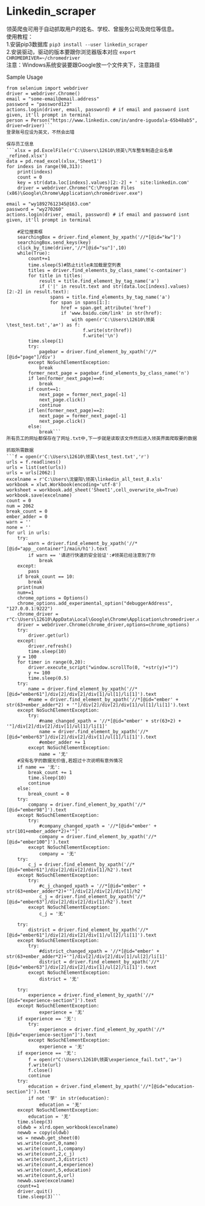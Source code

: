# Linkedin_scraper
领英爬虫可用于自动抓取用户的姓名、学校、曾服务公司及岗位等信息。  
使用教程：  
1.安装pip3数据库 `pip3 install --user linkedin_scraper`  
2.安装驱动，驱动的版本要跟你浏览器版本对应 `export CHROMEDRIVER=~/chromedriver`  
注意：Windows系统安装要跟Google放一个文件夹下，注意路径

Sample Usage  
```from linkedin_scraper import Person, actions
from selenium import webdriver
driver = webdriver.Chrome()
email = "some-email@email.address"
password = "password123"
actions.login(driver, email, password) # if email and password isnt given, it'll prompt in terminal
person = Person("https://www.linkedin.com/in/andre-iguodala-65b48ab5", driver=driver)```
登录账号应设为英文，不然会出错  

保存员工信息
```xlsx = pd.ExcelFile(r'C:\Users\12610\领英\汽车整车制造企业名单_refined.xlsx')
data = pd.read_excel(xlsx,'Sheet1')
for indexs in range(98,313):
    print(indexs)
    count = 0
    key = str(data.loc[indexs].values)[2:-2] + ' site:linkedin.com'
    driver = webdriver.Chrome("C:\Program Files (x86)\Google\Chrome\Application\chromedriver.exe")

email = "wy18927612345@163.com"
password = "wy270260"
actions.login(driver, email, password) # if email and password isnt given, it'll prompt in terminal

    #定位搜索框
    searchingBox = driver.find_element_by_xpath('//*[@id="kw"]')
    searchingBox.send_keys(key)
    click_by_time(driver,'//*[@id="su"]',10)
    while(True):
        count+=1
        time.sleep(5)#防止title未加载是空列表
        titles = driver.find_elements_by_class_name('c-container')
        for title in titles:
            result = title.find_element_by_tag_name('a')
            if ('|' in result.text and str(data.loc[indexs].values)[2:-2] in result.text):
                spans = title.find_elements_by_tag_name('a')
                for span in spans[1:]:
                    href = span.get_attribute('href')
                    if 'www.baidu.com/link' in str(href):
                        with open(r'C:\Users\12610\领英\test_test.txt','a+') as f:
                            f.write(str(href))
                            f.write('\n')
        time.sleep(1)
        try:
            pagebar = driver.find_element_by_xpath('//*[@id="page"]/div') 
        except NoSuchElementException:
            break
        former_next_page = pagebar.find_elements_by_class_name('n')
        if len(former_next_page)==0:
            break
        if count==1:
            next_page = former_next_page[-1]
            next_page.click()
            continue
        if len(former_next_page)==2:
            next_page = former_next_page[-1]
            next_page.click()
        else:
            break```
所有员工的网址都保存在了网址.txt中,下一步就是读取该文件然后进入领英界面爬取要的数据

抓取所需数据
```f = open(r'C:\Users\12610\领英\test_test.txt','r')
urls = f.readlines()
urls = list(set(urls))
urls = urls[2062:]
excelname = r'C:\Users\沈鋆阳\领英\linkedin_all_test_8.xls'
workbook = xlwt.Workbook(encoding='utf-8')
worksheet = workbook.add_sheet('Sheet1',cell_overwrite_ok=True)        
workbook.save(excelname)
count = 0
num = 2062
break_count = 0
ember_adder = 0
warn = ''
none = ''
for url in urls:
    try:
        warn = driver.find_element_by_xpath('//*[@id="app__container"]/main/h1').text
        if warn == '请进行快速的安全验证':#领英已经注意到了你
            break
    except:
        pass
    if break_count == 10:
        break
    print(num)
    num+=1
    chrome_options = Options()
    chrome_options.add_experimental_option("debuggerAddress", "127.0.0.1:9222")
    chrome_driver = r"C:\Users\12610\AppData\Local\Google\Chrome\Application\chromedriver.exe"
    driver = webdriver.Chrome(chrome_driver,options=chrome_options)
    try:
        driver.get(url)
    except:
        driver.refresh()
        time.sleep(10)
    y = 100
    for timer in range(0,20):
        driver.execute_script("window.scrollTo(0, "+str(y)+")")
        y += 100  
        time.sleep(0.5)
    try:
        name = driver.find_element_by_xpath('//*[@id="ember61"]/div[2]/div[2]/div[1]/ul[1]/li[1]').text
        #name = driver.find_element_by_xpath('//*[@id="ember' + str(63+ember_adder*2) + '"]/div[2]/div[2]/div[1]/ul[1]/li[1]').text
    except NoSuchElementException:
        try:
            #name_changed_xpath = '//*[@id="ember' + str(63+2) + '"]/div[2]/div[2]/div[1]/ul[1]/li[1]'
            name = driver.find_element_by_xpath('//*[@id="ember63"]/div[2]/div[2]/div[1]/ul[1]/li[1]').text
            #ember_adder += 1
        except NoSuchElementException:
            name = '无'
    #没有名字的数据无价值,若超过十次说明有意外情况
    if name == '无':
        break_count += 1
        time.sleep(10)
        continue    
    else:
        break_count = 0
    try:
        company = driver.find_element_by_xpath('//*[@id="ember98"]').text 
    except NoSuchElementException:
        try:
            #company_changed_xpath = '//*[@id="ember' + str(101+ember_adder*2)+'"]'
            company = driver.find_element_by_xpath('//*[@id="ember100"]').text
        except NoSuchElementException:
            company = '无'
    try:
        c_j = driver.find_element_by_xpath('//*[@id="ember61"]/div[2]/div[2]/div[1]/h2').text
    except NoSuchElementException:
        try:
            #c_j_changed_xpath = '//*[@id="ember' + str(63+ember_adder*2)+'"]/div[2]/div[2]/div[1]/h2'
            c_j = driver.find_element_by_xpath('//*[@id="ember63"]/div[2]/div[2]/div[1]/h2').text
        except NoSuchElementException:
            c_j = '无'
        
    try:
        district = driver.find_element_by_xpath('//*[@id="ember61"]/div[2]/div[2]/div[1]/ul[2]/li[1]').text
    except NoSuchElementException:
        try:
            #district_changed_xpath = '//*[@id="ember' + str(63+ember_adder*2)+'"]/div[2]/div[2]/div[1]/ul[2]/li[1]'
            district = driver.find_element_by_xpath('//*[@id="ember63"]/div[2]/div[2]/div[1]/ul[2]/li[1]').text
        except NoSuchElementException:
            district = '无'
            
    try:
        experience = driver.find_element_by_xpath('//*[@id="experience-section"]').text
    except NoSuchElementException:
            experience = '无' 
    if experience == '无':
        try:
            experience = driver.find_element_by_xpath('//*[@id="experience-section"]').text
        except NoSuchElementException:
            experience = '无' 
    if experience == '无':
        f = open(r"C:\Users\12610\领英\experience_fail.txt",'a+')
        f.write(url)
        f.close()
        continue
    try:
        education = driver.find_element_by_xpath('//*[@id="education-section"]').text
        if not '学' in str(education):
            education = '无'
    except NoSuchElementException:
        education = '无'
    time.sleep(3)
    oldwb = xlrd.open_workbook(excelname)
    newwb = copy(oldwb)
    ws = newwb.get_sheet(0)
    ws.write(count,0,name)
    ws.write(count,1,company)
    ws.write(count,2,c_j)
    ws.write(count,3,district)
    ws.write(count,4,experience)
    ws.write(count,5,education)
    ws.write(count,6,url)
    newwb.save(excelname)
    count+=1
    driver.quit()
    time.sleep(3)```
    


